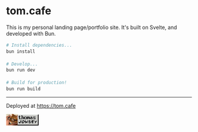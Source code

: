 # tom.cafe

This is my personal landing page/portfolio site. It's built on Svelte, and developed with Bun.

```bash
# Install dependencies...
bun install

# Develop...
bun run dev

# Build for production!
bun run build
```

---

Deployed at https://tom.cafe

<a href="https://tom.cafe" target="_blank">
    <img src="/static/88x31/thomasjowsey.png" alt="thomas jowsey 88x31 badge">
</a>
